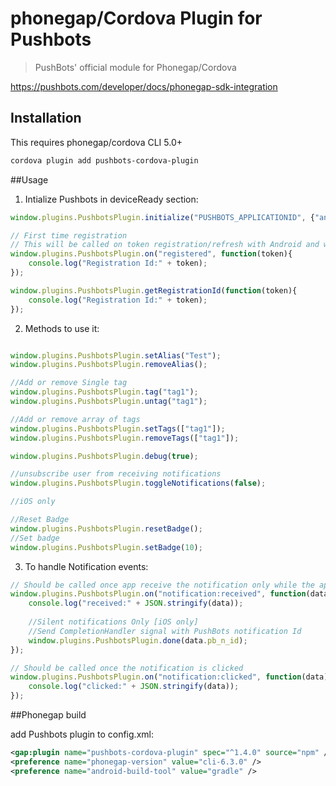 # phonegap/Cordova Plugin for Pushbots

> PushBots' official module for Phonegap/Cordova

https://pushbots.com/developer/docs/phonegap-sdk-integration

## Installation

This requires phonegap/cordova CLI 5.0+

```bash
cordova plugin add pushbots-cordova-plugin
```

##Usage

1. Intialize Pushbots in deviceReady section:
```javascript
window.plugins.PushbotsPlugin.initialize("PUSHBOTS_APPLICATIONID", {"android":{"sender_id":"SENDER_ID"}});

// First time registration
// This will be called on token registration/refresh with Android and with every runtime with iOS
window.plugins.PushbotsPlugin.on("registered", function(token){
	console.log("Registration Id:" + token);
});

window.plugins.PushbotsPlugin.getRegistrationId(function(token){
	console.log("Registration Id:" + token);
});
```


2. Methods to use it:
```javascript

window.plugins.PushbotsPlugin.setAlias("Test");
window.plugins.PushbotsPlugin.removeAlias();

//Add or remove Single tag
window.plugins.PushbotsPlugin.tag("tag1");
window.plugins.PushbotsPlugin.untag("tag1");

//Add or remove array of tags
window.plugins.PushbotsPlugin.setTags(["tag1"]);
window.plugins.PushbotsPlugin.removeTags(["tag1"]);

window.plugins.PushbotsPlugin.debug(true);

//unsubscribe user from receiving notifications
window.plugins.PushbotsPlugin.toggleNotifications(false);

//iOS only

//Reset Badge
window.plugins.PushbotsPlugin.resetBadge();
//Set badge
window.plugins.PushbotsPlugin.setBadge(10);
 ```
 
 
 3. To handle Notification events:

```javascript
// Should be called once app receive the notification only while the application is open or in background
window.plugins.PushbotsPlugin.on("notification:received", function(data){
	console.log("received:" + JSON.stringify(data));
	
	//Silent notifications Only [iOS only]
	//Send CompletionHandler signal with PushBots notification Id
	window.plugins.PushbotsPlugin.done(data.pb_n_id);
});

// Should be called once the notification is clicked
window.plugins.PushbotsPlugin.on("notification:clicked", function(data){
	console.log("clicked:" + JSON.stringify(data));
});
 ```
 

##Phonegap build

add Pushbots plugin to config.xml:

```xml
<gap:plugin name="pushbots-cordova-plugin" spec="^1.4.0" source="npm" />
<preference name="phonegap-version" value="cli-6.3.0" />
<preference name="android-build-tool" value="gradle" />

 ```
